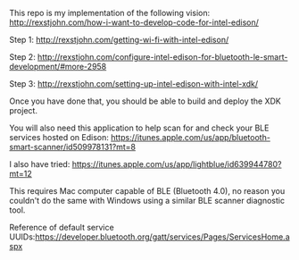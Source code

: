 This repo is my implementation of the following vision: http://rexstjohn.com/how-i-want-to-develop-code-for-intel-edison/

Step 1: http://rexstjohn.com/getting-wi-fi-with-intel-edison/

Step 2: http://rexstjohn.com/configure-intel-edison-for-bluetooth-le-smart-development/#more-2958

Step 3: http://rexstjohn.com/setting-up-intel-edison-with-intel-xdk/

Once you have done that, you should be able to build and deploy the XDK project.

You will also need this application to help scan for and check your BLE services hosted on Edison:
https://itunes.apple.com/us/app/bluetooth-smart-scanner/id509978131?mt=8

I also have tried: https://itunes.apple.com/us/app/lightblue/id639944780?mt=12

This requires Mac computer capable of BLE (Bluetooth 4.0), no reason you couldn't do the same with Windows using a similar BLE scanner diagnostic tool.

Reference of default service UUIDs:https://developer.bluetooth.org/gatt/services/Pages/ServicesHome.aspx

